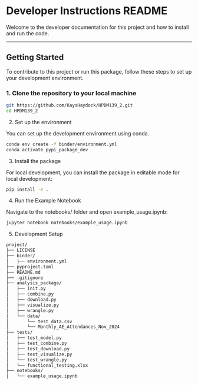 # **Developer Instructions README**

Welcome to the developer documentation for this project and how to install and run the code. 

---

## Getting Started

To contribute to this project or run this package, follow these steps to set up your development environment.

### 1. Clone the repository to your local machine

```bash
git https://github.com/KaysHaydock/HPDM139_2.git
cd HPDM139_2
```

2. Set up the environment

You can set up the development environment using conda.

```bash
conda env create -f binder/environment.yml
conda activate pypi_package_dev
```

3. Install the package

For local development, you can install the package in editable mode for local development:

```bash
pip install -e .
```

4. Run the Example Notebook

Navigate to the notebooks/ folder and open example_usage.ipynb:

```bash
jupyter notebook notebooks/example_usage.ipynb
```

5. Development Setup
```bash
project/
├── LICENSE
├── binder/
│   ├── environment.yml
├── pyproject.toml
├── README.md
├── .gitignore
├── analysis_package/
│   ├── init.py
│   ├── combine.py
│   ├── download.py
│   ├── visualize.py
│   ├── wrangle.py
│   └── data/
│       └── test_data.csv
│       └── Monthly_AE_Attendances_Nov_2024
├── tests/
│   ├── test_model.py
│   ├── test_combine.py
│   ├── test_download.py
│   ├── test_visualize.py
│   └── test_wrangle.py
│   └── functional_testing.xlsx
├── notebooks/
│   └── example_usage.ipynb
```
